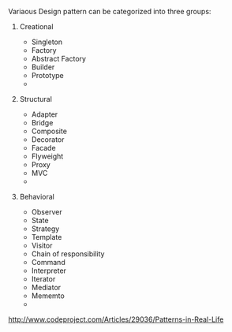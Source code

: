 Variaous Design pattern can be categorized into three groups:

1. Creational
   
   * Singleton
   * Factory
   * Abstract Factory
   * Builder
   * Prototype
   *

2. Structural
   
   * Adapter
   * Bridge
   * Composite
   * Decorator
   * Facade
   * Flyweight
   * Proxy
   * MVC
   * 
   
3. Behavioral
   * Observer
   * State
   * Strategy
   * Template
   * Visitor
   * Chain of responsibility
   * Command
   * Interpreter
   * Iterator
   * Mediator
   * Mememto
   * 
   
http://www.codeproject.com/Articles/29036/Patterns-in-Real-Life



